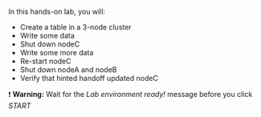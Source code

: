 In this hands-on lab, you will:

- Create a table in a 3-node cluster
- Write some data
- Shut down nodeC
- Write some more data
- Re-start nodeC
- Shut down nodeA and nodeB
- Verify that hinted handoff updated nodeC

❗ <strong>Warning:</strong> Wait for the *Lab environment ready!* message before you click *START*